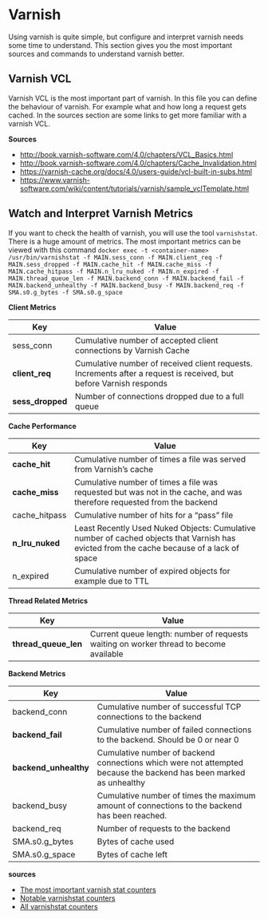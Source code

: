 # Varnish

Using varnish is quite simple, but configure and interpret varnish needs some time to understand. This section gives you the most important sources and commands to understand varnish better.

## Varnish VCL

Varnish VCL is the most important part of varnish. In this file you can define the behaviour of varnish. For example what and how long a request gets cached. In the sources section are some links to get more familiar with a varnish VCL.

**Sources**
* http://book.varnish-software.com/4.0/chapters/VCL_Basics.html
* http://book.varnish-software.com/4.0/chapters/Cache_Invalidation.html
* https://varnish-cache.org/docs/4.0/users-guide/vcl-built-in-subs.html
* https://www.varnish-software.com/wiki/content/tutorials/varnish/sample_vclTemplate.html

## Watch and Interpret Varnish Metrics

If you want to check the health of varnish, you will use the tool `varnishstat`. There is a huge amount of metrics. The most important metrics can be viewed with this command `docker exec -t <container-name> /usr/bin/varnishstat -f MAIN.sess_conn -f MAIN.client_req -f MAIN.sess_dropped -f MAIN.cache_hit -f MAIN.cache_miss -f MAIN.cache_hitpass -f MAIN.n_lru_nuked -f MAIN.n_expired -f MAIN.thread_queue_len -f MAIN.backend_conn -f MAIN.backend_fail -f MAIN.backend_unhealthy -f MAIN.backend_busy -f MAIN.backend_req -f SMA.s0.g_bytes -f SMA.s0.g_space`

**Client Metrics**

| Key  | Value |
| ------------- | ------------- |
| sess_conn  | Cumulative number of accepted client connections by Varnish Cache  |
| **client_req**  | Cumulative number of received client requests. Increments after a request is received, but before Varnish responds  |
| **sess_dropped** | Number of connections dropped due to a full queue |

**Cache Performance**

| Key  | Value |
| ------------- | ------------- |
| **cache_hit**  | Cumulative number of times a file was served from Varnish’s cache |
| **cache_miss** | Cumulative number of times a file was requested but was not in the cache, and was therefore requested from the backend |
| cache_hitpass | Cumulative number of hits for a “pass” file |
| **n_lru_nuked** | Least Recently Used Nuked Objects: Cumulative number of cached objects that Varnish has evicted from the cache because of a lack of space |
| n_expired | Cumulative number of expired objects for example due to TTL |

**Thread Related Metrics**

| Key  | Value |
| ------------- | ------------- |
| **thread_queue_len**  | Current queue length: number of requests waiting on worker thread to become available |

**Backend Metrics**

| Key  | Value |
| ------------- | ------------- |
| backend_conn  | Cumulative number of successful TCP connections to the backend |
| **backend_fail** | Cumulative number of failed connections to the backend. Should be 0 or near 0 |
| **backend_unhealthy** | Cumulative number of backend connections which were not attempted because the backend has been marked as unhealthy |
| backend_busy | Cumulative number of times the maximum amount of connections to the backend has been reached. |
| backend_req | Number of requests to the backend |
| SMA.s0.g_bytes | Bytes of cache used |
| SMA.s0.g_space | Bytes of cache left |

**sources**

* [The most important varnish stat counters](https://www.datadoghq.com/blog/top-varnish-performance-metrics/)
* [Notable varnishstat counters](http://book.varnish-software.com/4.0/chapters/Examining_Varnish_Server_s_Output.html#notable-counters)
* [All varnishstat counters](https://varnish-cache.org/docs/4.1/reference/varnish-counters.html)
